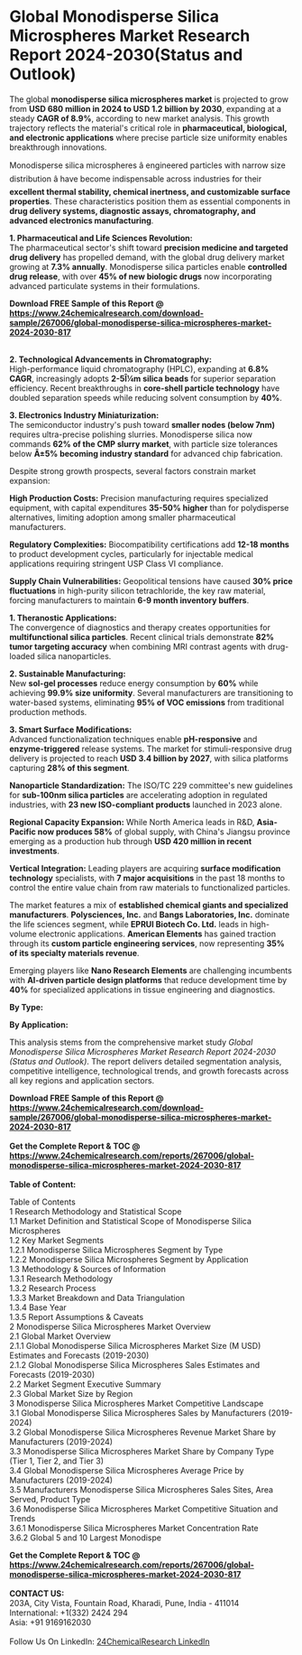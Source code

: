 <h1>Global Monodisperse Silica Microspheres Market Research Report 2024-2030(Status and Outlook)</h1><p>The global <strong>monodisperse silica microspheres market</strong> is projected to grow from <strong>USD 680 million in 2024 to USD 1.2 billion by 2030</strong>, expanding at a steady <strong>CAGR of 8.9%</strong>, according to new market analysis. This growth trajectory reflects the material's critical role in <strong>pharmaceutical, biological, and electronic applications</strong> where precise particle size uniformity enables breakthrough innovations.</p><p>Monodisperse silica microspheres â engineered particles with narrow size distribution â have become indispensable across industries for their <strong>excellent thermal stability, chemical inertness, and customizable surface properties</strong>. These characteristics position them as essential components in <strong>drug delivery systems, diagnostic assays, chromatography, and advanced electronics manufacturing</strong>.</p><p><strong>1. Pharmaceutical and Life Sciences Revolution:</strong><br>
The pharmaceutical sector's shift toward <strong>precision medicine and targeted drug delivery</strong> has propelled demand, with the global drug delivery market growing at <strong>7.3% annually</strong>. Monodisperse silica particles enable <strong>controlled drug release</strong>, with over <strong>45% of new biologic drugs</strong> now incorporating advanced particulate systems in their formulations.</p><div><b>Download FREE Sample of this Report @ 
            <a href="https://www.24chemicalresearch.com/download-sample/267006/global-monodisperse-silica-microspheres-market-2024-2030-817">
            https://www.24chemicalresearch.com/download-sample/267006/global-monodisperse-silica-microspheres-market-2024-2030-817</a></b></div><br><p><strong>2. Technological Advancements in Chromatography:</strong><br>
High-performance liquid chromatography (HPLC), expanding at <strong>6.8% CAGR</strong>, increasingly adopts <strong>2-5Î¼m silica beads</strong> for superior separation efficiency. Recent breakthroughs in <strong>core-shell particle technology</strong> have doubled separation speeds while reducing solvent consumption by <strong>40%</strong>.</p><p><strong>3. Electronics Industry Miniaturization:</strong><br>
The semiconductor industry's push toward <strong>smaller nodes (below 7nm)</strong> requires ultra-precise polishing slurries. Monodisperse silica now commands <strong>62% of the CMP slurry market</strong>, with particle size tolerances below <strong>Â±5% becoming industry standard</strong> for advanced chip fabrication.</p><p>Despite strong growth prospects, several factors constrain market expansion:</p><p><strong>High Production Costs:</strong> Precision manufacturing requires specialized equipment, with capital expenditures <strong>35-50% higher</strong> than for polydisperse alternatives, limiting adoption among smaller pharmaceutical manufacturers.</p><p><strong>Regulatory Complexities:</strong> Biocompatibility certifications add <strong>12-18 months</strong> to product development cycles, particularly for injectable medical applications requiring stringent USP Class VI compliance.</p><p><strong>Supply Chain Vulnerabilities:</strong> Geopolitical tensions have caused <strong>30% price fluctuations</strong> in high-purity silicon tetrachloride, the key raw material, forcing manufacturers to maintain <strong>6-9 month inventory buffers</strong>.</p><p><strong>1. Theranostic Applications:</strong><br>
The convergence of diagnostics and therapy creates opportunities for <strong>multifunctional silica particles</strong>. Recent clinical trials demonstrate <strong>82% tumor targeting accuracy</strong> when combining MRI contrast agents with drug-loaded silica nanoparticles.</p><p><strong>2. Sustainable Manufacturing:</strong><br>
New <strong>sol-gel processes</strong> reduce energy consumption by <strong>60%</strong> while achieving <strong>99.9% size uniformity</strong>. Several manufacturers are transitioning to water-based systems, eliminating <strong>95% of VOC emissions</strong> from traditional production methods.</p><p><strong>3. Smart Surface Modifications:</strong><br>
Advanced functionalization techniques enable <strong>pH-responsive</strong> and <strong>enzyme-triggered</strong> release systems. The market for stimuli-responsive drug delivery is projected to reach <strong>USD 3.4 billion by 2027</strong>, with silica platforms capturing <strong>28% of this segment</strong>.</p><p><strong>Nanoparticle Standardization:</strong> The ISO/TC 229 committee's new guidelines for <strong>sub-100nm silica particles</strong> are accelerating adoption in regulated industries, with <strong>23 new ISO-compliant products</strong> launched in 2023 alone.</p><p><strong>Regional Capacity Expansion:</strong> While North America leads in R&amp;D, <strong>Asia-Pacific now produces 58%</strong> of global supply, with China's Jiangsu province emerging as a production hub through <strong>USD 420 million in recent investments</strong>.</p><p><strong>Vertical Integration:</strong> Leading players are acquiring <strong>surface modification technology</strong> specialists, with <strong>7 major acquisitions</strong> in the past 18 months to control the entire value chain from raw materials to functionalized particles.</p><p>The market features a mix of <strong>established chemical giants and specialized manufacturers</strong>. <strong>Polysciences, Inc.</strong> and <strong>Bangs Laboratories, Inc.</strong> dominate the life sciences segment, while <strong>EPRUI Biotech Co. Ltd.</strong> leads in high-volume electronic applications. <strong>American Elements</strong> has gained traction through its <strong>custom particle engineering services</strong>, now representing <strong>35% of its specialty materials revenue</strong>.</p><p>Emerging players like <strong>Nano Research Elements</strong> are challenging incumbents with <strong>AI-driven particle design platforms</strong> that reduce development time by <strong>40%</strong> for specialized applications in tissue engineering and diagnostics.</p><p><strong>By Type:</strong></p><p><strong>By Application:</strong></p><p>This analysis stems from the comprehensive market study <em>Global Monodisperse Silica Microspheres Market Research Report 2024-2030 (Status and Outlook)</em>. The report delivers detailed segmentation analysis, competitive intelligence, technological trends, and growth forecasts across all key regions and application sectors.</p><div><b>Download FREE Sample of this Report @ 
            <a href="https://www.24chemicalresearch.com/download-sample/267006/global-monodisperse-silica-microspheres-market-2024-2030-817">
            https://www.24chemicalresearch.com/download-sample/267006/global-monodisperse-silica-microspheres-market-2024-2030-817</a></b></div><br><div><b>Get the Complete Report & TOC @ 
            <a href="https://www.24chemicalresearch.com/reports/267006/global-monodisperse-silica-microspheres-market-2024-2030-817">
            https://www.24chemicalresearch.com/reports/267006/global-monodisperse-silica-microspheres-market-2024-2030-817</a></b></div><br>
            <b>Table of Content:</b><p>Table of Contents<br />
1 Research Methodology and Statistical Scope<br />
1.1 Market Definition and Statistical Scope of Monodisperse Silica Microspheres<br />
1.2 Key Market Segments<br />
1.2.1 Monodisperse Silica Microspheres Segment by Type<br />
1.2.2 Monodisperse Silica Microspheres Segment by Application<br />
1.3 Methodology & Sources of Information<br />
1.3.1 Research Methodology<br />
1.3.2 Research Process<br />
1.3.3 Market Breakdown and Data Triangulation<br />
1.3.4 Base Year<br />
1.3.5 Report Assumptions & Caveats<br />
2 Monodisperse Silica Microspheres Market Overview<br />
2.1 Global Market Overview<br />
2.1.1 Global Monodisperse Silica Microspheres Market Size (M USD) Estimates and Forecasts (2019-2030)<br />
2.1.2 Global Monodisperse Silica Microspheres Sales Estimates and Forecasts (2019-2030)<br />
2.2 Market Segment Executive Summary<br />
2.3 Global Market Size by Region<br />
3 Monodisperse Silica Microspheres Market Competitive Landscape<br />
3.1 Global Monodisperse Silica Microspheres Sales by Manufacturers (2019-2024)<br />
3.2 Global Monodisperse Silica Microspheres Revenue Market Share by Manufacturers (2019-2024)<br />
3.3 Monodisperse Silica Microspheres Market Share by Company Type (Tier 1, Tier 2, and Tier 3)<br />
3.4 Global Monodisperse Silica Microspheres Average Price by Manufacturers (2019-2024)<br />
3.5 Manufacturers Monodisperse Silica Microspheres Sales Sites, Area Served, Product Type<br />
3.6 Monodisperse Silica Microspheres Market Competitive Situation and Trends<br />
3.6.1 Monodisperse Silica Microspheres Market Concentration Rate<br />
3.6.2 Global 5 and 10 Largest Monodispe</p><div><b>Get the Complete Report & TOC @ 
            <a href="https://www.24chemicalresearch.com/reports/267006/global-monodisperse-silica-microspheres-market-2024-2030-817">
            https://www.24chemicalresearch.com/reports/267006/global-monodisperse-silica-microspheres-market-2024-2030-817</a></b></div><br><b>CONTACT US:</b><br>
            203A, City Vista, Fountain Road, Kharadi, Pune, India - 411014<br>
            International: +1(332) 2424 294<br>
            Asia: +91 9169162030 <br><br>
            Follow Us On LinkedIn: <a href="https://www.linkedin.com/company/24chemicalresearch/">24ChemicalResearch LinkedIn</a>